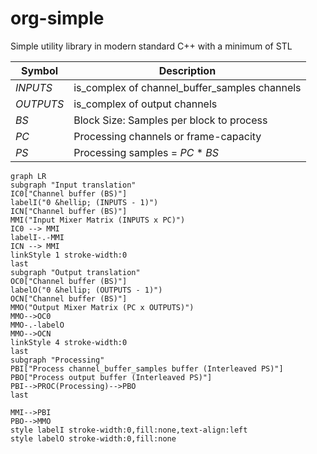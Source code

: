 # org-simple
Simple utility library in modern standard C++ with a minimum of STL

| Symbol | Description
| ---- | ---- |
| *INPUTS* | is_complex of channel_buffer_samples channels
| *OUTPUTS* | is_complex of output channels
| *BS* | Block Size: Samples per block to process
| *PC* | Processing channels or frame-capacity
| *PS* | Processing samples = *PC* * *BS* 

```mermaid
graph LR
subgraph "Input translation"
IC0["Channel buffer (BS)"]
labelI("0 &hellip; (INPUTS - 1)")
ICN["Channel buffer (BS)"]
MMI("Input Mixer Matrix (INPUTS x PC)")
IC0 --> MMI
labelI-.-MMI
ICN --> MMI
linkStyle 1 stroke-width:0
last
subgraph "Output translation"
OC0["Channel buffer (BS)"]
labelO("0 &hellip; (OUTPUTS - 1)")
OCN["Channel buffer (BS)"]
MMO("Output Mixer Matrix (PC x OUTPUTS)")
MMO-->OC0
MMO-.-labelO
MMO-->OCN
linkStyle 4 stroke-width:0
last
subgraph "Processing"
PBI["Process channel_buffer_samples buffer (Interleaved PS)"]
PBO["Process output buffer (Interleaved PS)"]
PBI-->PROC(Processing)-->PBO
last

MMI-->PBI
PBO-->MMO
style labelI stroke-width:0,fill:none,text-align:left  
style labelO stroke-width:0,fill:none  
```
